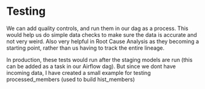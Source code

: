 # Testing 

We can add quality controls, and run them in our dag as a process. This would help us do simple data checks to make sure the data is accurate and not very weird. Also
very helpful in Root Cause Analysis as they becoming a starting point, rather than us having to track the entire lineage. 

In production, these tests would run after the staging models are run (this can be added as a task in our Airflow dag). But since we dont have incoming data, I have created a small example for testing processed_members (used to build hist_members)

